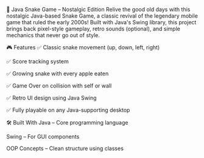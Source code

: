 🐍 Java Snake Game – Nostalgic Edition
Relive the good old days with this nostalgic Java-based Snake Game, a classic revival of the legendary mobile game that ruled the early 2000s! Built with Java's Swing library, this project brings back pixel-style gameplay, retro sounds (optional), and simple mechanics that never go out of style.

🎮 Features
✅ Classic snake movement (up, down, left, right)

✅ Score tracking system

✅ Growing snake with every apple eaten

✅ Game Over on collision with self or wall

✅ Retro UI design using Java Swing

✅ Fully playable on any Java-supporting desktop

🛠️ Built With
Java – Core programming language

Swing – For GUI components

OOP Concepts – Clean structure using classes
